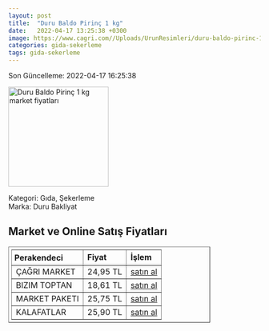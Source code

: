 ```yaml
---
layout: post
title:  "Duru Baldo Pirinç 1 kg"
date:   2022-04-17 13:25:38 +0300
image: https://www.cagri.com//Uploads/UrunResimleri/duru-baldo-pirinc-1-kg-b5f2.jpg
categories: gida-sekerleme
tags: gida-sekerleme
---
```


Son Güncelleme: 2022-04-17 16:25:38

<img src="https://www.cagri.com//Uploads/UrunResimleri/duru-baldo-pirinc-1-kg-b5f2.jpg" width="200" alt="Duru Baldo Pirinç 1 kg market fiyatları" />

Kategori: Gıda, Şekerleme
<br />
Marka: Duru Bakliyat

<h2>Market ve Online Satış Fiyatları</h2>

<table border="1" style="padding: 5px;width:80%;">
  <tr>
    <td style="padding: 5px;"><strong>Perakendeci</strong></td>
    <td><strong>Fiyat</strong></td>
    <td><strong>İşlem</strong></td>
  </tr>
  <tr>
              <td title="Çağrı Market">ÇAĞRI MARKET</td>
              <td>24,95 TL</td>
              <td><a title="Çağrı Market" target="_blank" href="https://www.cagri.com/duru-baldo-pirinc-1-kg">satın al</a></td>
            </tr><tr>
              <td title="Bizim Toptan">BIZIM TOPTAN</td>
              <td>18,61 TL</td>
              <td><a title="Bizim Toptan" target="_blank" href="https://www.bizimtoptan.com.tr/duru-baldo-pirinc-1-kg">satın al</a></td>
            </tr><tr>
              <td title="Market Paketi">MARKET PAKETI</td>
              <td>25,75 TL</td>
              <td><a title="Market Paketi" target="_blank" href="https://www.marketpaketi.com.tr/duru-bakliyat-baldo-pirinc-1-kg-p-549382">satın al</a></td>
            </tr><tr>
              <td title="Kalafatlar">KALAFATLAR</td>
              <td>25,90 TL</td>
              <td><a title="Kalafatlar" target="_blank" href="https://www.kalafatlar.com/urun/duru-baldo-pirinc-1-kg">satın al</a></td>
            </tr>
</table>
